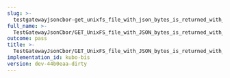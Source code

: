 ```yaml
---
slug: >-
  testgatewayjsoncbor-get_unixfs_file_with_json_bytes_is_returned_with_application-json_content-type_-_without_headers-body
full_name: >-
  TestGatewayJsonCbor/GET_UnixFS_file_with_JSON_bytes_is_returned_with_application/json_Content-Type_-_without_headers/Body
outcome: pass
title: >-
  TestGatewayJsonCbor/GET_UnixFS_file_with_JSON_bytes_is_returned_with_application/json_Content-Type_-_without_headers/Body
implementation_id: kubo-bis
version: dev-44b0eaa-dirty
---
```


